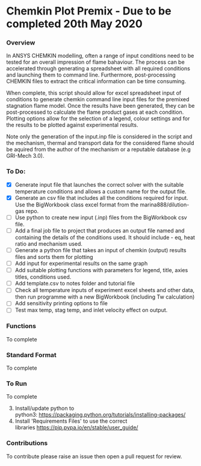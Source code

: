 # Chemkin Plot Premix - Due to be completed 20th May 2020

### Overview
In ANSYS CHEMKIN modelling, often a range of input conditions need to be tested for an overall impression of flame bahaviour. The process can be accelerated through generating a spreadsheet with all required conditions and launching them to command line. Furthermore, post-processing CHEMKIN files to extract the critical information can be time consuming. 

When complete, this script should allow for excel spreadsheet input of conditions to generate chemkin command line input files for the premixed stagnation flame model. Once the results have been generated, they can be post-processed to calculate the flame product gases at each condition. Plotting options allow for the selection of a legend, colour settings and for the results to be plotted against experimental results. 

Note only the generation of the input.inp file is considered in the script and the mechanism, thermal and transport data for the considered flame should be aquired from the author of the mechanism or a reputable database (e.g GRI-Mech 3.0). 

### To Do:
- [x] Generate input file that launches the correct solver with the suitable temperature conditions and allows a custom name for the output file. 
- [x] Generate an csv file that includes all the conditions required for input. Use the BigWorkbook class excel format from the marina888/dilution-gas repo. 
- [ ] Use python to create new input (.inp) files from the BigWorkbook csv file.
- [ ] Add a final job file to project that produces an output file named and containing the details of the conditions used. It should include - eq, heat ratio and mechanism used. 
- [ ] Generate a python file that takes an input of chemkin (output) results files and sorts them for plotting 
- [ ] Add input for experimental results on the same graph 
- [ ] Add suitable plotting functions with parameters for legend, title, axies titles, conditions used.
- [ ] Add template.csv to notes folder and tutorial file 
- [ ] Check all temperature inputs of experiment excel sheets and other data, then run programme with a new BigWorkbook (including Tw calculation)
- [ ] Add sensitivity printing options to file 
- [ ] Test max temp, stag temp, and inlet velocity effect  on output.  
### Functions
To complete

### Standard Format 
To complete

### To Run
To complete

3. Install/update python to python3: https://packaging.python.org/tutorials/installing-packages/
4. Install 'Requirements Files' to use the correct libraries https://pip.pypa.io/en/stable/user_guide/

### Contributions
To contribute please raise an issue then open a pull request for review.
